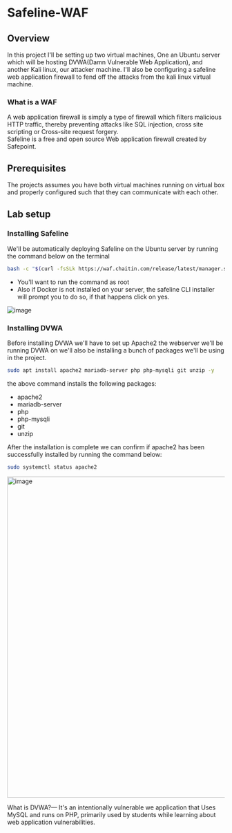 # Safeline-WAF

## Overview 
In this project I'll be setting up two virtual machines, One an Ubuntu server which will be hosting DVWA(Damn Vulnerable Web Application), and another Kali linux, our attacker machine. I'll also be configuring a safeline web application firewall to fend off the attacks from the kali linux virtual machine. 

### What is a WAF
A web application firewall is simply a type of firewall which filters malicious HTTP traffic, thereby preventing attacks like SQL injection, cross site scripting or Cross-site request forgery.  
Safeline is a free and open source Web application firewall created by Safepoint.

## Prerequisites
The projects assumes you have both virtual machines running on virtual box and properly configured such that they can communicate with each other.

## Lab setup
### Installing Safeline
We'll be automatically deploying Safeline on the Ubuntu server by running the command below on the terminal
```bash
bash -c "$(curl -fsSLk https://waf.chaitin.com/release/latest/manager.sh)" -- --en
```
- You'll want to run the command as root
- Also if Docker is not installed on your server, the safeline CLI installer will prompt you to do so, if that happens click on yes.

![image](https://github.com/user-attachments/assets/83ddcace-152c-4dd0-b220-f81c578aad70)

### Installing DVWA
Before installing DVWA we'll have to set up Apache2 the webserver we'll be running DVWA on we'll also be installing a bunch of packages we'll be using in the project.
```bash
sudo apt install apache2 mariadb-server php php-mysqli git unzip -y
```
the above command installs the following packages:
- apache2
- mariadb-server
- php
- php-mysqli
- git
- unzip

After the installation is complete we can confirm if apache2 has been successfully installed by running the command below:
```bash
sudo systemctl status apache2
```
<img width="1364" height="743" alt="image" src="https://github.com/user-attachments/assets/9e2fbd60-d413-4ad3-a1fd-592321981651" />

What is DVWA?— It's an intentionally vulnerable we application that Uses MySQL and runs on PHP, primarily used by students while learning about web application vulnerabilities.
